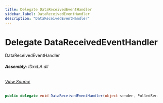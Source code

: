 ```yaml
---
title: Delegate DataReceivedEventHandler
sidebar_label: DataReceivedEventHandler
description: "DataReceivedEventHandler"
---
```

# Delegate DataReceivedEventHandler
DataReceivedEventHandler

###### **Assembly**: IDxxLA.dll
###### [View Source](https://github.com/WildernessLabs/Meadow.Foundation.git/blob/develop/Source/Meadow.Foundation.Peripherals/Sensors.Radio.Rfid.IDxxLA/Driver/Serial.Helpers/SerialEventPoller.cs#L105)
```csharp title="Declaration"
public delegate void DataReceivedEventHandler(object sender, PolledSerialDataReceivedEventArgs e)
```

